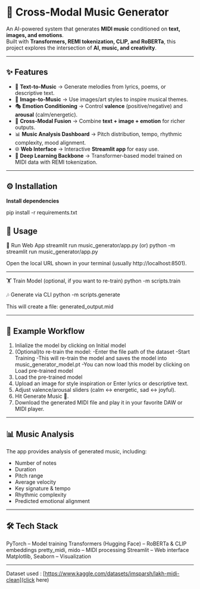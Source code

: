 # 🎵 Cross-Modal Music Generator 
An AI-powered system that generates **MIDI music** conditioned on **text, images, and emotions**.  
Built with **Transformers, REMI tokenization, CLIP, and RoBERTa**, this project explores the intersection of **AI, music, and creativity**.  

---

## ✨ Features  
- 📝 **Text-to-Music** → Generate melodies from lyrics, poems, or descriptive text.  
- 📸 **Image-to-Music** → Use images/art styles to inspire musical themes.  
- 🎭 **Emotion Conditioning** → Control **valence** (positive/negative) and **arousal** (calm/energetic).  
- 🔄 **Cross-Modal Fusion** → Combine **text + image + emotion** for richer outputs.  
- 📊 **Music Analysis Dashboard** → Pitch distribution, tempo, rhythmic complexity, mood alignment.  
- 🌐 **Web Interface** → Interactive **Streamlit app** for easy use.  
- 🧠 **Deep Learning Backbone** → Transformer-based model trained on MIDI data with REMI tokenization.  

---
## ⚙️ Installation

**Install dependencies**

pip install -r requirements.txt

## 🚀 Usage
 🎼 Run Web App
streamlit run music_generator/app.py
(or)
python -m streamlit run music_generator/app.py

Open the local URL shown in your terminal (usually http://localhost:8501).

---
 🏋️ Train Model (optional, if you want to re-train)
python -m scripts.train

 🎶 Generate via CLI
python -m scripts.generate

This will create a file: generated_output.mid

---
## 🎨 Example Workflow
1. Inlialize the model by clicking on Initial model 
2. (Optional)to re-train the model:
-Enter the file path of the dataset
-Start Training
-This will re-train the model and saves the model into music_generator_model.pt
-You can now load this model by clicking on Load pre-trained model
3. Load the pre-trained model
4. Upload an image for style inspiration or Enter lyrics or descriptive text.
5. Adjust valence/arousal sliders (calm ↔ energetic, sad ↔ joyful).
6. Hit Generate Music 🎼.
7. Download the generated MIDI file and play it in your favorite DAW or MIDI player.

---
## 📊 Music Analysis
The app provides analysis of generated music, including:

- Number of notes
- Duration
- Pitch range
- Average velocity
- Key signature & tempo
- Rhythmic complexity
- Predicted emotional alignment

---
## 🛠️ Tech Stack
PyTorch – Model training
Transformers (Hugging Face) – RoBERTa & CLIP embeddings
pretty_midi, mido – MIDI processing
Streamlit – Web interface
Matplotlib, Seaborn – Visualization

---
Dataset used : [https://www.kaggle.com/datasets/imsparsh/lakh-midi-clean](click here)

